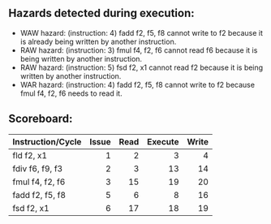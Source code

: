 ## Hazards detected during execution:
- WAW hazard: (instruction: 4) fadd f2, f5, f8 cannot write to f2 because it is already being written by another instruction.
- RAW hazard: (instruction: 3) fmul f4, f2, f6 cannot read f6 because it is being written by another instruction.
- RAW hazard: (instruction: 5) fsd f2, x1 cannot read f2 because it is being written by another instruction.
- WAR hazard: (instruction: 4) fadd f2, f5, f8 cannot write to f2 because fmul f4, f2, f6 needs to read it.

## Scoreboard:
| Instruction/Cycle   |   Issue |   Read |   Execute |   Write |
|:--------------------|--------:|-------:|----------:|--------:|
| fld f2, x1          |       1 |      2 |         3 |       4 |
| fdiv f6, f9, f3     |       2 |      3 |        13 |      14 |
| fmul f4, f2, f6     |       3 |     15 |        19 |      20 |
| fadd f2, f5, f8     |       5 |      6 |         8 |      16 |
| fsd f2, x1          |       6 |     17 |        18 |      19 |
